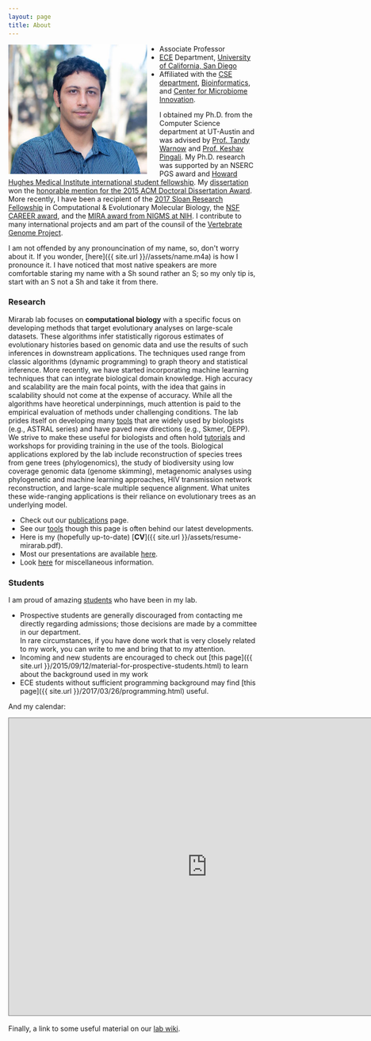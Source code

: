 ```yaml
---
layout: page
title: About
---
```


<img src="assets/02.jpg" width="280" alt="image" align="left" style="padding-right:25px" />

* Associate Professor
* [ECE](http://ece.ucsd.edu) Department, [University of California, San Diego](http://ucsd.edu)
* Affiliated with the [CSE department](http://cse.ucsd.edu/), [Bioinformatics](http://bioinformatics.ucsd.edu/faculty_bisb), and [Center for Microbiome Innovation](http://jacobsschool.ucsd.edu/microbiome/faculty.sfe).

I obtained my Ph.D. from the Computer Science department at UT-Austin and was advised by [Prof. Tandy Warnow](http://tandy.cs.illinois.edu) and [Prof. Keshav Pingali](http://www.cs.utexas.edu/~pingali/). 
My Ph.D. research was supported by an NSERC PGS award and [Howard Hughes Medical Institute international student fellowship](http://www.hhmi.org/news/20120725.html). 
My [dissertation](https://repositories.lib.utexas.edu/bitstream/handle/2152/31377/MIRARABBAYGI-DISSERTATION-2015.pdf) won the [honorable mention for the 2015 ACM Doctoral Dissertation Award](http://www.acm.org/awards/2015-doctoral-dissertation). 
More recently, I have been a recipient of the [2017 Sloan Research Fellowship](https://sloan.org/fellowships/2017-Fellows) in Computational & Evolutionary Molecular Biology, the [NSF CAREER award](https://nsf.gov/awardsearch/showAward?AWD_ID=1845967&HistoricalAwards=false), and the [MIRA award from NIGMS at NIH](https://reporter.nih.gov/search/73g1sqOpP0y0A6uXFguibw/project-details/10275055).
I contribute to many international projects and am part of the counsil of the [Vertebrate Genome Project](https://vertebrategenomesproject.org/who-we-are).

I am not offended by any pronouncination of my name, so, don't worry about it. If you wonder, [here]({{ site.url }}//assets/name.m4a) is how I pronounce it.
I have noticed that most native speakers are more comfortable staring my name with a Sh sound rather an S; so my only tip is, start with an S not a Sh and take it from there. 


### Research

Mirarab lab focuses on **computational biology** with a specific focus on developing methods that target evolutionary analyses on large-scale datasets. 
These algorithms infer statistically rigorous estimates of evolutionary histories based on genomic data and use the results of such inferences in downstream applications.
The techniques used range from classic algorithms (dynamic programming) to graph theory and statistical inference. 
More recently, we have started incorporating machine learning techniques that can integrate biological domain knowledge. 
High accuracy and scalability are the main focal points, with the idea that gains in scalability should not come at the expense of accuracy. 
While all the algorithms have heoretical underpinnings, much attention is paid to the empirical evaluation of methods under challenging conditions. 
The lab prides itself on developing many [tools](software.html) that are widely used by biologists (e.g., ASTRAL series) and have paved new directions (e.g., Skmer, DEPP). 
We strive to make these useful for biologists and often hold [tutorials](http://github.com/smirarab/tutorials/) and workshops for providing training in the use of the tools. 
Biological applications explored by the lab include reconstruction of species trees from gene trees (phylogenomics), the study of biodiversity using low coverage genomic data (genome skimming), metagenomic analyses using phylogenetic and machine learning approaches, HIV transmission network reconstruction, and large-scale multiple sequence alignment. 
What unites these wide-ranging applications is their reliance on evolutionary trees as an underlying model. 

* Check out our [publications](publications.html) page. 
* See our [tools](software.html) though this page is often behind our latest developments. 
* Here is my (hopefully up-to-date) [**CV**]({{ site.url }}/assets/resume-mirarab.pdf).
* Most our presentations are available [here](presentations.html).
* Look  [here](news.html) for miscellaneous information. 

### Students

I am proud of amazing [students](students.html) who have been in my lab.

* Prospective students are generally discouraged from contacting me directly regarding admissions; those decisions are made by a committee in our department.  
  In rare circumstances, if you have done work that is very closely related to my work, you can write to me and bring that to my attention.  
* Incoming and new students are encouraged to check out [this page]({{ site.url }}/2015/09/12/material-for-prospective-students.html) to learn about the background used in my work 
* ECE students without sufficient programming background may find [this page]({{ site.url }}/2017/03/26/programming.html) useful. 

And my calendar:

<iframe src="https://www.google.com/calendar/embed?height=600&amp;wkst=1&amp;bgcolor=%23FFFFFF&amp;src=smirarab%40gmail.com&amp;color=%232952A3&amp;src=en.usa%23holiday%40group.v.calendar.google.com&amp;color=%23125A12&amp;src=smirarabbaygi%40eng.ucsd.edu&amp;color=%13125C12&amp;ctz=America%2FLos_Angeles;" style=" border:solid 1px #777 " width="800" height="600" frameborder="1" scrolling="yes"></iframe>

Finally, a link to some useful material on our [lab wiki](https://github.com/mirarablab/wiki).
